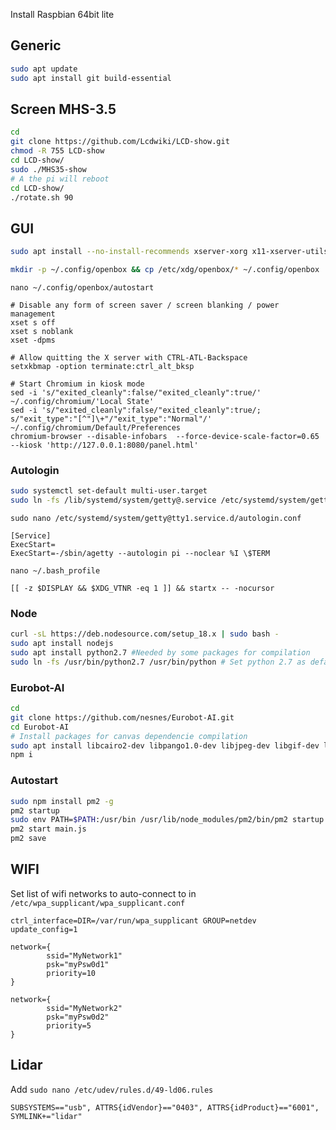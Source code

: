 Install Raspbian 64bit lite

## Generic
```bash
sudo apt update
sudo apt install git build-essential
```

## Screen MHS-3.5
```bash
cd
git clone https://github.com/Lcdwiki/LCD-show.git
chmod -R 755 LCD-show
cd LCD-show/
sudo ./MHS35-show
# A the pi will reboot
cd LCD-show/
./rotate.sh 90
```

## GUI
```bash
sudo apt install --no-install-recommends xserver-xorg x11-xserver-utils xinit openbox chromium-browser

mkdir -p ~/.config/openbox && cp /etc/xdg/openbox/* ~/.config/openbox
```

`nano ~/.config/openbox/autostart`
```
# Disable any form of screen saver / screen blanking / power management
xset s off
xset s noblank
xset -dpms

# Allow quitting the X server with CTRL-ATL-Backspace
setxkbmap -option terminate:ctrl_alt_bksp

# Start Chromium in kiosk mode
sed -i 's/"exited_cleanly":false/"exited_cleanly":true/' ~/.config/chromium/'Local State'
sed -i 's/"exited_cleanly":false/"exited_cleanly":true/; s/"exit_type":"[^"]\+"/"exit_type":"Normal"/' ~/.config/chromium/Default/Preferences
chromium-browser --disable-infobars  --force-device-scale-factor=0.65 --kiosk 'http://127.0.0.1:8080/panel.html'
```

### Autologin
```bash
sudo systemctl set-default multi-user.target
sudo ln -fs /lib/systemd/system/getty@.service /etc/systemd/system/getty.target.wants/getty@tty1.service
```
`sudo nano /etc/systemd/system/getty@tty1.service.d/autologin.conf`
```
[Service]
ExecStart=
ExecStart=-/sbin/agetty --autologin pi --noclear %I \$TERM
```
`nano ~/.bash_profile`
```
[[ -z $DISPLAY && $XDG_VTNR -eq 1 ]] && startx -- -nocursor
```
### Node

```bash
curl -sL https://deb.nodesource.com/setup_18.x | sudo bash -
sudo apt install nodejs
sudo apt install python2.7 #Needed by some packages for compilation
sudo ln -fs /usr/bin/python2.7 /usr/bin/python # Set python 2.7 as default python
```
### Eurobot-AI
```bash
cd
git clone https://github.com/nesnes/Eurobot-AI.git
cd Eurobot-AI
# Install packages for canvas dependencie compilation
sudo apt install libcairo2-dev libpango1.0-dev libjpeg-dev libgif-dev librsvg2-dev
npm i
```
### Autostart
```bash
sudo npm install pm2 -g
pm2 startup
sudo env PATH=$PATH:/usr/bin /usr/lib/node_modules/pm2/bin/pm2 startup systemd -u pi --hp /home/pi
pm2 start main.js
pm2 save
```

## WIFI
Set list of wifi networks to auto-connect to in `/etc/wpa_supplicant/wpa_supplicant.conf`
```
ctrl_interface=DIR=/var/run/wpa_supplicant GROUP=netdev
update_config=1

network={
        ssid="MyNetwork1"
        psk="myPsw0d1"
        priority=10
}

network={
        ssid="MyNetwork2"
        psk="myPsw0d2"
        priority=5
}

```

## Lidar
Add `sudo nano /etc/udev/rules.d/49-ld06.rules`
```
SUBSYSTEMS=="usb", ATTRS{idVendor}=="0403", ATTRS{idProduct}=="6001", SYMLINK+="lidar"
```